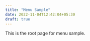 ```yaml
---
title: "Menu Sample"
date: 2022-11-04T12:42:04+05:30
draft: true
---
```


This is the root page for menu sample.